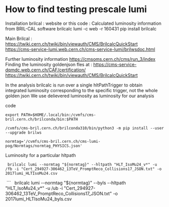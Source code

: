 # How to find testing prescale lumi 
Installation brilcal : website or this code : 
Calculated luminosity information from BRIL-CAL software
brilcalc lumi -c web -r 160431
pip install brilcalc

Main Brilcal : https://twiki.cern.ch/twiki/bin/viewauth/CMS/BrilcalcQuickStart
https://cms-service-lumi.web.cern.ch/cms-service-lumi/brilwsdoc.html

Further luminosity information 
https://cmsoms.cern.ch/cms/run_3/index
Finding the luminosity goldenjson fles at : https://cms-service-dqmdc.web.cern.ch/CAF/certification/
https://twiki.cern.ch/twiki/bin/viewauth/CMS/BrilcalcQuickStart

In the analysis brilcalc is run over a single hltPathTrigger to obtain integrated luminosity corresponding to the specific trigger, not the whole golden json
We use delievered luminosity as luminosity for our analysis

code 
```
export PATH=$HOME/.local/bin:/cvmfs/cms-bril.cern.ch/brilconda/bin:$PATH
```

```
/cvmfs/cms-bril.cern.ch/brilconda310/bin/python3 -m pip install --user --upgrade brilws
```

```
normtag='/cvmfs/cms-bril.cern.ch/cms-lumi-pog/Normtags/normtag_PHYSICS.json'
```
Luminosity for a particular hltpath
```
 brilcalc lumi --normtag "${normtag}" --hltpath "HLT_IsoMu24_v*" -u /fb -i "Cert_294927-306462_13TeV_PromptReco_Collisions17_JSON.txt" -o 2017lumi_HLTIsoMu24.csv
```
 ```
  brilcalc lumi --normtag "${normtag}" --byls --hltpath "HLT_IsoMu24_v*" -u /ub -i "Cert_294927-306462_13TeV_PromptReco_Collisions17_JSON.txt" -o 2017lumi_HLTIsoMu24_byls.csv
```
